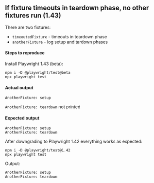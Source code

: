 ## If fixture timeouts in teardown phase, no other fixtures run (1.43)
There are two fixtures:
- `timeoutedFixture` - timeouts in teardown phase
- `anotherFixture` - log setup and tardown phases

#### Steps to reproduce

Install Playwright 1.43 (beta):
```
npm i -D @playwright/test@beta
npx playwright test
```

#### Actual output
```
AnotherFixture: setup
```
`AnotherFixture: teardown` not printed

#### Expected output
```
AnotherFixture: setup
AnotherFixture: teardown
```

After downgrading to Playwright 1.42 everything works as expected:
```
npm i -D @playwright/test@1.42
npx playwright test
```
Output:
```
AnotherFixture: setup
AnotherFixture: teardown
```